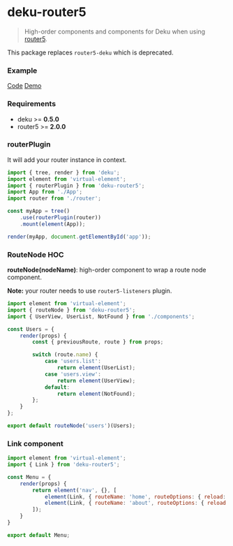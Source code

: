 # deku-router5

> High-order components and components for Deku when using [router5](../packages/router5).

This package replaces `router5-deku` which is deprecated.

### Example

[Code](../examples/apps/deku)
[Demo](http://router5.github.io/docs/with-deku.html#/inbox)

### Requirements

- deku >= __0.5.0__
- router5 >= __2.0.0__

### routerPlugin

It will add your router instance in context.

```javascript
import { tree, render } from 'deku';
import element from 'virtual-element';
import { routerPlugin } from 'deku-router5';
import App from './App';
import router from './router';

const myApp = tree()
    .use(routerPlugin(router))
    .mount(element(App));

render(myApp, document.getElementById('app'));
```

### RouteNode HOC

__routeNode(nodeName)__: high-order component to wrap a route node component.

__Note:__ your router needs to use `router5-listeners` plugin.

```javascript
import element from 'virtual-element';
import { routeNode } from 'deku-router5';
import { UserView, UserList, NotFound } from './components';

const Users = {
    render(props) {
        const { previousRoute, route } from props;

        switch (route.name) {
            case 'users.list':
                return element(UserList);
            case 'users.view':
                return element(UserView);
            default:
                return element(NotFound);
        };
    }
};

export default routeNode('users')(Users);

```

### Link component

```javascript
import element from 'virtual-element';
import { Link } from 'deku-router5';

const Menu = {
    render(props) {
        return element('nav', {}, [
            element(Link, { routeName: 'home', routeOptions: { reload: true } }, 'Home'),
            element(Link, { routeName: 'about', routeOptions: { reload: true } }, 'About')
        ]);
    }
}

export default Menu;
```
